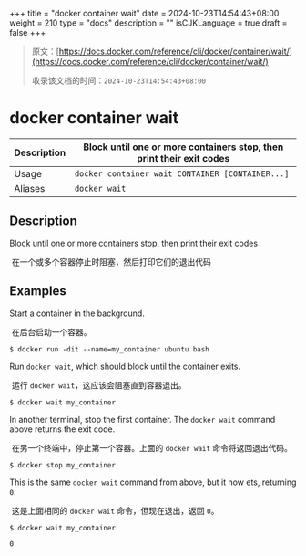 +++
title = "docker container wait"
date = 2024-10-23T14:54:43+08:00
weight = 210
type = "docs"
description = ""
isCJKLanguage = true
draft = false
+++

> 原文：[https://docs.docker.com/reference/cli/docker/container/wait/](https://docs.docker.com/reference/cli/docker/container/wait/)
>
> 收录该文档的时间：`2024-10-23T14:54:43+08:00`

# docker container wait

| Description | Block until one or more containers stop, then print their exit codes |
| :---------- | ------------------------------------------------------------ |
| Usage       | `docker container wait CONTAINER [CONTAINER...]`             |
| Aliases     | `docker wait`                                                |

## Description

Block until one or more containers stop, then print their exit codes

​	在一个或多个容器停止时阻塞，然后打印它们的退出代码

## Examples

Start a container in the background.

​	在后台启动一个容器。



```console
$ docker run -dit --name=my_container ubuntu bash
```

Run `docker wait`, which should block until the container exits.

​	运行 `docker wait`，这应该会阻塞直到容器退出。



```console
$ docker wait my_container
```

In another terminal, stop the first container. The `docker wait` command above returns the exit code.

​	在另一个终端中，停止第一个容器。上面的 `docker wait` 命令将返回退出代码。



```console
$ docker stop my_container
```

This is the same `docker wait` command from above, but it now ets, returning `0`.

​	这是上面相同的 `docker wait` 命令，但现在退出，返回 `0`。



```console
$ docker wait my_container

0
```
